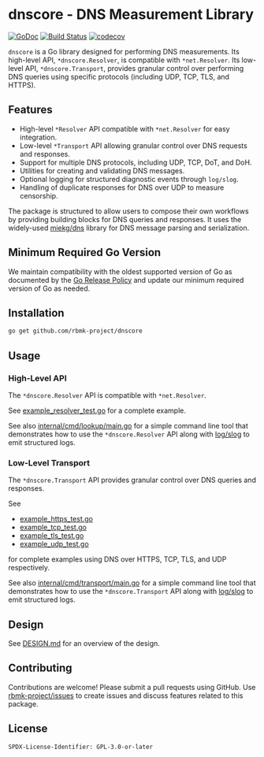 # dnscore - DNS Measurement Library

[![GoDoc](https://pkg.go.dev/badge/github.com/rbmk-project/dnscore)](https://pkg.go.dev/github.com/rbmk-project/dnscore) [![Build Status](https://github.com/rbmk-project/dnscore/actions/workflows/go.yml/badge.svg)](https://github.com/rbmk-project/dnscore/actions) [![codecov](https://codecov.io/gh/rbmk-project/dnscore/branch/main/graph/badge.svg)](https://codecov.io/gh/rbmk-project/dnscore)

`dnscore` is a Go library designed for performing DNS measurements.  Its high-level
API, `*dnscore.Resolver`, is compatible with `*net.Resolver`. Its low-level API,
`*dnscore.Transport`, provides granular control over performing DNS queries using
specific protocols (including UDP, TCP, TLS, and HTTPS).

## Features

- High-level `*Resolver` API compatible with `*net.Resolver` for easy integration.
- Low-level `*Transport` API allowing granular control over DNS requests and responses.
- Support for multiple DNS protocols, including UDP, TCP, DoT, and DoH.
- Utilities for creating and validating DNS messages.
- Optional logging for structured diagnostic events through `log/slog`.
- Handling of duplicate responses for DNS over UDP to measure censorship.

The package is structured to allow users to compose their own workflows
by providing building blocks for DNS queries and responses. It uses
the widely-used [miekg/dns](https://github.com/miekg/dns) library for
DNS message parsing and serialization.

## Minimum Required Go Version

We maintain compatibility with the oldest supported version of Go as
documented by the [Go Release Policy](https://golang.org/doc/devel/release.html#policy)
and update our minimum required version of Go as needed.

## Installation

```sh
go get github.com/rbmk-project/dnscore
```

## Usage

### High-Level API

The `*dnscore.Resolver` API is compatible with `*net.Resolver`.

See [example_resolver_test.go](example_resolver_test.go) for a complete example.

See also [internal/cmd/lookup/main.go](internal/cmd/lookup/main.go) for a
simple command line tool that demonstrates how to use the `*dnscore.Resolver` API
along with [log/slog](https://pkg.go.dev/log/slog) to emit structured logs.

### Low-Level Transport

The `*dnscore.Transport` API provides granular control over DNS queries and responses.

See

- [example_https_test.go](example_https_test.go)
- [example_tcp_test.go](example_tcp_test.go)
- [example_tls_test.go](example_tls_test.go)
- [example_udp_test.go](example_udp_test.go)

for complete examples using DNS over HTTPS, TCP, TLS, and UDP respectively.

See also [internal/cmd/transport/main.go](internal/cmd/transport/main.go) for
a simple command line tool that demonstrates how to use the `*dnscore.Transport` API
along with [log/slog](https://pkg.go.dev/log/slog) to emit structured logs.

## Design

See [DESIGN.md](DESIGN.md) for an overview of the design.

## Contributing

Contributions are welcome! Please submit a pull requests
using GitHub. Use [rbmk-project/issues](https://github.com/rbmk-project/issues)
to create issues and discuss features related to this package.

## License

```
SPDX-License-Identifier: GPL-3.0-or-later
```
